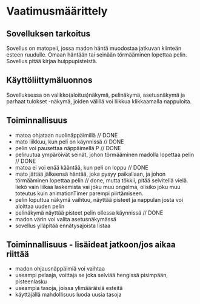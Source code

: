 # Vaatimusmäärittely

## Sovelluksen tarkoitus

Sovellus on matopeli, jossa madon häntä muodostaa jatkuvan kiinteän esteen ruudulle. Omaan häntään tai seinään törmääminen lopettaa pelin. Sovellus pitää kirjaa huippupisteistä.

## Käyttöliittymäluonnos

Sovelluksessa on valikko(aloitus)näkymä, pelinäkymä, asetusnäkymä ja parhaat tulokset -näkymä, joiden välillä voi liikkua klikkaamalla nappuloita.

## Toiminnallisuus

- matoa ohjataan nuolinäppäimillä // DONE
- mato liikkuu, kun peli on käynnissä // DONE
- pelin voi pausettaa näppäimellä P // DONE
- peliruutua ympäröivät seinät, johon törmääminen madolla lopettaa pelin // DONE
- matoa ei voi enää kääntää, kun peli on loppu // DONE
- mato jättää jälkeensä häntää, joka pysyy paikallaan, ja johon törmääminen lopettaa pelin // done, mutta tökkii, pitää selvitellä vielä. liekö vain liikaa laskemista vai joku muu ongelma, olisiko joku muu toteutus kuin animationTimer parempi piirtämiseen.
- pelin loputtua näkymä vaihtuu, näyttää pisteet ja nappulan josta voi aloittaa uuden pelin
- pelinäkymä näyttää pisteet pelin ollessa käynnissä // DONE
- madon värin voi valita asetusnäkymässä
- sovellus ylläpitää ennätysajoista listaa

## Toiminnallisuus - lisäideat jatkoon/jos aikaa riittää

- madon ohjausnäppäimiä voi vaihtaa
- useampi pelaaja, voittaja se joka selviää hengissä pisimpään, pisteenlasku
- useampia tasoja, joissa ylimääräisiä esteitä
- käyttäjällä mahdollisuus luoda uusia tasoja
